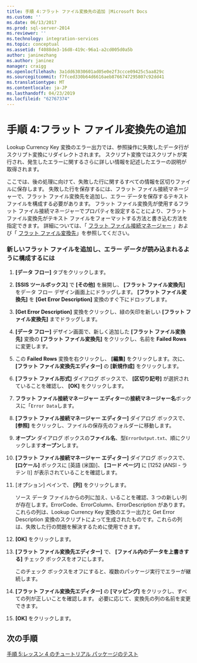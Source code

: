 ```yaml
---
title: 手順 4:フラット ファイル変換先の追加 |Microsoft Docs
ms.custom: ''
ms.date: 06/13/2017
ms.prod: sql-server-2014
ms.reviewer: ''
ms.technology: integration-services
ms.topic: conceptual
ms.assetid: f4088de3-16d8-419c-96a1-a2cd005d0a5b
author: janinezhang
ms.author: janinez
manager: craigg
ms.openlocfilehash: 3a1dd63030601ad05e0e2f3ccce09425c5aa829c
ms.sourcegitcommit: f7fced330b64d6616aeb8766747295807c92dd41
ms.translationtype: MT
ms.contentlocale: ja-JP
ms.lasthandoff: 04/23/2019
ms.locfileid: "62767374"
---
```

# <a name="step-4-adding-a-flat-file-destination"></a>手順 4:フラット ファイル変換先の追加
  Lookup Currency Key 変換のエラー出力では、参照操作に失敗したデータ行がスクリプト変換にリダイレクトされます。 スクリプト変換ではスクリプトが実行され、発生したエラーに関するさらに詳しい情報を記述したエラーの説明が取得されます。  
  
 ここでは、後の処理に向けて、失敗した行に関するすべての情報を区切りファイルに保存します。 失敗した行を保存するには、フラット ファイル接続マネージャーで、フラット ファイル変換先を追加し、エラー データを保存するテキスト ファイルを構成する必要があります。 フラット ファイル変換先が使用するフラット ファイル接続マネージャーでプロパティを設定することにより、フラット ファイル変換先がテキスト ファイルをフォーマットする方法と書き込む方法を指定できます。 詳細については、「 [フラット ファイル接続マネージャー](connection-manager/file-connection-manager.md) 」および「 [フラット ファイル変換先](data-flow/flat-file-destination.md)」を参照してください。  
  
### <a name="to-add-and-configure-a-flat-file-destination"></a>新しいフラット ファイルを追加し、エラー データが読み込まれるように構成するには  
  
1.  **[データ フロー]** タブをクリックします。  
  
2.  **[SSIS ツールボックス]** で **[その他]** を展開し、 **[フラット ファイル変換先]** をデータ フロー デザイン画面上にドラッグします。 **[フラット ファイル変換先]** を **[Get Error Description]** 変換のすぐ下にドロップします。  
  
3.  **[Get Error Description]** 変換をクリックし、緑の矢印を新しい **[フラット ファイル変換先]** までドラッグします。  
  
4.  **[データ フロー]** デザイン画面で、新しく追加した **[フラット ファイル変換先]** 変換の **[フラット ファイル変換先]** をクリックし、名前を **Failed Rows**に変更します。  
  
5.  この **Failed Rows** 変換を右クリックし、 **[編集]** をクリックします。次に、 **[フラット ファイル変換先エディター]** の **[新規作成]** をクリックします。  
  
6.  **[フラット ファイル形式]** ダイアログ ボックスで、 **[区切り記号]** が選択されていることを確認し、 **[OK]** をクリックします。  
  
7.  **フラット ファイル接続マネージャー エディター**の**接続マネージャー名**ボックスに「`Error Data`します。  
  
8.  **[フラット ファイル接続マネージャー エディター]** ダイアログ ボックスで、 **[参照]** をクリックし、ファイルの保存先のフォルダーに移動します。  
  
9. **オープン** ダイアログ ボックスの**ファイル名**、型`ErrorOutput.txt`、順にクリックします**オープン**します。  
  
10. **[フラット ファイル接続マネージャー エディター]** ダイアログ ボックスで、 **[ロケール]** ボックスに [英語 (米国)]、 **[コード ページ]** に [1252 (ANSI - ラテン I)] が表示されていることを確認します。  
  
11. [オプション] ペインで、 **[列]** をクリックします。  
  
     ソース データ ファイルからの列に加え、いることを確認、3 つの新しい列が存在します。ErrorCode、ErrorColumn、ErrorDescription があります。 これらの列は、Lookup Currency Key 変換のエラー出力と Get Error Description 変換のスクリプトによって生成されたものです。これらの列は、失敗した行の問題を解決するために使用できます。  
  
12. **[OK]** をクリックします。  
  
13. **[フラット ファイル変換先エディター]** で、 **[ファイル内のデータを上書きする]** チェック ボックスをオフにします。  
  
     このチェック ボックスをオフにすると、複数のパッケージ実行でエラーが継続します。  
  
14. **[フラット ファイル変換先エディター]** の **[マッピング]** をクリックし、すべての列が正しいことを確認します。 必要に応じて、変換先の列の名前を変更できます。  
  
15. **[OK]** をクリックします。  
  
## <a name="next-steps"></a>次の手順  
 [手順 5:レッスン 4 のチュートリアル パッケージのテスト](../integration-services/lesson-4-5-testing-the-lesson-4-tutorial-package.md)  
  
  

